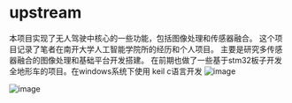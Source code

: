 # upstream
本项目实现了无人驾驶中核心的一些功能，包括图像处理和传感器融合。
这个项目记录了笔者在南开大学人工智能学院所的经历和个人项目。
主要是研究多传感器融合的图像处理和基础平台开发搭建。
在前期也做了一些基于stm32板子开发全地形车的项目。在windows系统下使用 keil c语言开发
![image](https://github.com/HanXiao68/upstream/blob/master/image/%E5%A4%9A%E4%BC%A0%E6%84%9F%E5%99%A8%E4%BB%BF%E7%9C%9F.jpg)


![image](https://github.com/HanXiao68/upstream/blob/master/image/301_%E4%B8%89%E7%BB%B4%E9%87%8D%E5%BB%BA%E4%BB%BF%E7%9C%9F%E5%AE%9E%E9%AA%8C.jpg)








